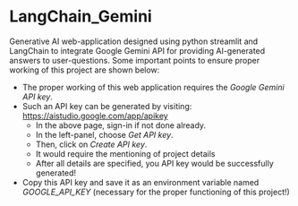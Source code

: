 # LangChain_Gemini
Generative AI web-application designed using python streamlit and LangChain to integrate Google Gemini API for providing AI-generated answers to user-questions.
Some important points to ensure proper working of this project are shown below:
- The proper working of this web application requires the *Google Gemini API key*.
- Such an API key can be generated by visiting: https://aistudio.google.com/app/apikey
  - In the above page, sign-in if not done already.
  - In the left-panel, choose *Get API key*.
  - Then, click on *Create API key*.
  - It would require the mentioning of project details
  - After all details are specified, you API key would be successfully generated!
- Copy this API key and save it as an environment variable named *GOOGLE_API_KEY* (necessary for the proper functioning of this project!)

